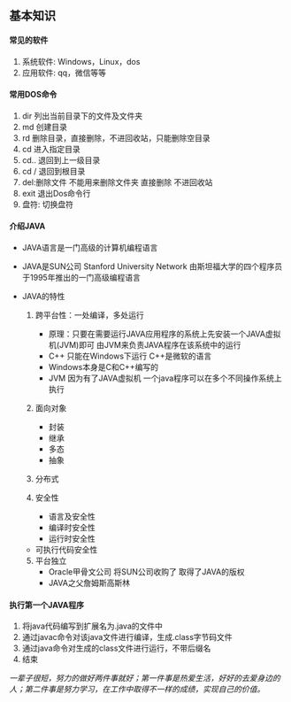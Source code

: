 ## 基本知识

#### 常见的软件

1. 系统软件: Windows，Linux，dos
2. 应用软件: qq，微信等等

#### 常用DOS命令

1. dir  列出当前目录下的文件及文件夹
2. md  创建目录
3. rd  删除目录，直接删除，不进回收站，只能删除空目录
4. cd  进入指定目录
5. cd..  退回到上一级目录
6. cd /  退回到根目录
7. del:删除文件  不能用来删除文件夹 直接删除 不进回收站
8. exit  退出Dos命令行
9. 盘符:  切换盘符

#### 介绍JAVA

* JAVA语言是一门高级的计算机编程语言
* JAVA是SUN公司 Stanford University Network 由斯坦福大学的四个程序员于1995年推出的一门高级编程语言
* JAVA的特性
  1. 跨平台性：一处编译，多处运行
      * 原理：只要在需要运行JAVA应用程序的系统上先安装一个JAVA虚拟机(JVM)即可 由JVM来负责JAVA程序在该系统中的运行
      * C++ 只能在Windows下运行 C++是微软的语言
      * Windows本身是C和C++编写的
      * JVM 因为有了JAVA虚拟机 一个java程序可以在多个不同操作系统上执行

  2. 面向对象
      * 封装
      * 继承
      * 多态
      * 抽象

  3. 分布式

  4. 安全性
      * 语言及安全性
      * 编译时安全性
      * 运行时安全性
    * 可执行代码安全性

  5. 平台独立
      * Oracle甲骨文公司 将SUN公司收购了 取得了JAVA的版权
      * JAVA之父詹姆斯高斯林

#### 执行第一个JAVA程序

1. 将java代码编写到扩展名为.java的文件中
2. 通过javac命令对该java文件进行编译，生成.class字节码文件
3. 通过java命令对生成的class文件进行运行，不带后缀名
4. 结束

*一辈子很短，努力的做好两件事就好；第一件事是热爱生活，好好的去爱身边的人；第二件事是努力学习，在工作中取得不一样的成绩，实现自己的价值。*